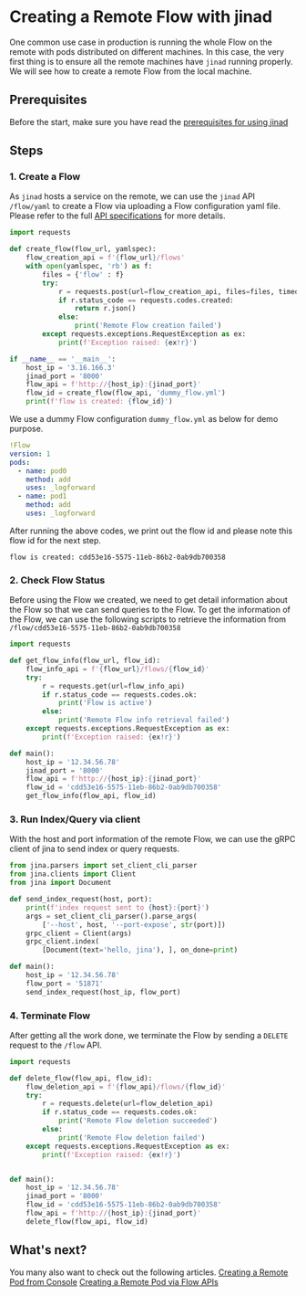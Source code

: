 # Creating a Remote Flow with jinad

One common use case in production is running the whole Flow on the remote with pods distributed on different machines. In this case, the very first thing is to ensure all the remote machines have `jinad` running properly. We will see how to create a remote Flow from the local machine.

## Prerequisites
Before the start, make sure you have read the [prerequisites for using jinad](https://docs.jina.ai/chapters/remote/jinad.html#prerequisites)

## Steps
### 1. Create a Flow 
As `jinad` hosts a service on the remote, we can use the `jinad` API `/flow/yaml` to create a Flow via uploading a Flow configuration yaml file. Please refer to the full  [API specifications](https://api.jina.ai/daemon/) for more details.

```python
import requests

def create_flow(flow_url, yamlspec):
    flow_creation_api = f'{flow_url}/flows'
    with open(yamlspec, 'rb') as f:
        files = {'flow' : f}
        try:
            r = requests.post(url=flow_creation_api, files=files, timeout=10)
            if r.status_code == requests.codes.created:
                return r.json()
            else:
                print('Remote Flow creation failed')
        except requests.exceptions.RequestException as ex:
            print(f'Exception raised: {ex!r}')

if __name__ == '__main__':
    host_ip = '3.16.166.3'
    jinad_port = '8000'
    flow_api = f'http://{host_ip}:{jinad_port}'
    flow_id = create_flow(flow_api, 'dummy_flow.yml')
    print(f'flow is created: {flow_id}')
```

We use a dummy Flow configuration `dummy_flow.yml` as below for demo purpose.

```yaml
!Flow
version: 1
pods:
  - name: pod0
    method: add
    uses: _logforward
  - name: pod1
    method: add
    uses: _logforward
```

After running the above codes, we print out the flow id and please note this flow id for the next step. 

```text
flow is created: cdd53e16-5575-11eb-86b2-0ab9db700358
```

### 2. Check Flow Status
Before using the Flow we created, we need to get detail information about the Flow so that we can send queries to the Flow. To get the information of the Flow, we can use the following scripts to retrieve the information from `/flow/cdd53e16-5575-11eb-86b2-0ab9db700358`

```python
import requests

def get_flow_info(flow_url, flow_id):
    flow_info_api = f'{flow_url}/flows/{flow_id}'
    try:
        r = requests.get(url=flow_info_api)
        if r.status_code == requests.codes.ok:
            print('Flow is active')
        else:
            print('Remote Flow info retrieval failed')
    except requests.exceptions.RequestException as ex:
        print(f'Exception raised: {ex!r}')

def main():
    host_ip = '12.34.56.78'
    jinad_port = '8000'
    flow_api = f'http://{host_ip}:{jinad_port}'
    flow_id = 'cdd53e16-5575-11eb-86b2-0ab9db700358'
    get_flow_info(flow_api, flow_id)
``` 

### 3. Run Index/Query via client 
With the host and port information of the remote Flow, we can use the gRPC client of jina to send index or query requests.

```python
from jina.parsers import set_client_cli_parser
from jina.clients import Client
from jina import Document

def send_index_request(host, port):
    print(f'index request sent to {host}:{port}')
    args = set_client_cli_parser().parse_args(
        ['--host', host, '--port-expose', str(port)])
    grpc_client = Client(args)
    grpc_client.index(
        [Document(text='hello, jina'), ], on_done=print)

def main():
    host_ip = '12.34.56.78'
    flow_port = '51871'
    send_index_request(host_ip, flow_port)
``` 

### 4. Terminate Flow
After getting all the work done, we terminate the Flow by sending a `DELETE` request to the `/flow` API.

```python
import requests

def delete_flow(flow_api, flow_id):
    flow_deletion_api = f'{flow_api}/flows/{flow_id}'
    try:
        r = requests.delete(url=flow_deletion_api)
        if r.status_code == requests.codes.ok:
            print('Remote Flow deletion succeeded')
        else:
            print('Remote Flow deletion failed')
    except requests.exceptions.RequestException as ex:
        print(f'Exception raised: {ex!r}')


def main():
    host_ip = '12.34.56.78'
    jinad_port = '8000'
    flow_id = 'cdd53e16-5575-11eb-86b2-0ab9db700358'
    flow_api = f'http://{host_ip}:{jinad_port}'
    delete_flow(flow_api, flow_id)
```
## What's next?

You many also want to check out the following articles.
[Creating a Remote Pod from Console](https://docs.jina.ai/chapters/remote/create-remote-pod-console-jinad.html)
[Creating a Remote Pod via Flow APIs](https://docs.jina.ai/chapters/remote/create-remote-pod-flow.html) 
